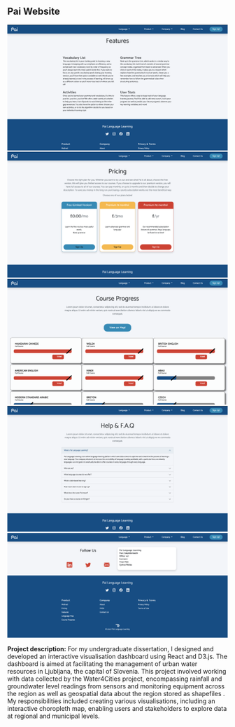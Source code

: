 ## Pai Website


<img src="images/Screenshot 2022-02-25 at 09.24.22.png"/>
<img src="images/Screenshot 2022-02-25 at 09.24.30.png"/>
<img src="images/Screenshot 2022-02-25 at 09.24.42.png"/>
<img src="images/Screenshot 2022-02-25 at 09.24.55.png"/>
<img src="images/Screenshot 2022-02-25 at 09.25.07.png"/>


**Project description:** For my undergraduate dissertation, I designed and developed an interactive visualisation dashboard using React and D3.js. The dashboard is aimed at facilitating the management of urban water resources in Ljubljana, the capital of Slovenia. This project involved working with data collected by the Water4Cities project, encompassing rainfall and groundwater level readings from sensors and monitoring equipment across the region as well as geospatial data about the region stored as shapefiles . My responsibilities included creating various visualisations, including an interactive choropleth map, enabling users and stakeholders to explore data at regional and municipal levels. 


